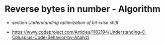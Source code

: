 # Reverse bytes in number - Algorithm

- section _Understanding optimization of bit-wise shift_

- https://www.codeproject.com/Articles/1182194/Understanding-C-Cplusplus-Code-Behavior-by-Analyzi
